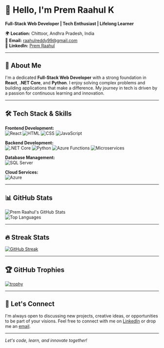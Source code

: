 # 👋 Hello, I'm Prem Raahul K

**Full-Stack Web Developer | Tech Enthusiast | Lifelong Learner**

🌍 **Location:** Chittoor, Andhra Pradesh, India  
📧 **Email:** [raahulreddy99@gmail.com](mailto:raahulreddy99@gmail.com)  
🔗 **LinkedIn:** [Prem Raahul](https://www.linkedin.com/in/premraahul/)

---

## 🌟 About Me

I'm a dedicated **Full-Stack Web Developer** with a strong foundation in **React**, **.NET Core**, and **Python**. I enjoy solving complex problems and building applications that make a difference. My journey in tech is driven by a passion for continuous learning and innovation.

---

## 🛠️ Tech Stack & Skills

**Frontend Development:**  
![React](https://img.shields.io/badge/React-61DAFB?style=flat-square&logo=react&logoColor=white) ![HTML](https://img.shields.io/badge/HTML5-E34F26?style=flat-square&logo=html5&logoColor=white) ![CSS](https://img.shields.io/badge/CSS3-1572B6?style=flat-square&logo=css3&logoColor=white) ![JavaScript](https://img.shields.io/badge/JavaScript-F7DF1E?style=flat-square&logo=javascript&logoColor=black)

**Backend Development:**  
![.NET Core](https://img.shields.io/badge/.NET_Core-512BD4?style=flat-square&logo=dotnet&logoColor=white) ![Python](https://img.shields.io/badge/Python-3776AB?style=flat-square&logo=python&logoColor=white) ![Azure Functions](https://img.shields.io/badge/Azure_Functions-0062AD?style=flat-square&logo=azure-functions&logoColor=white) ![Microservices](https://img.shields.io/badge/Microservices-FF6F00?style=flat-square&logo=microservices&logoColor=white)

**Database Management:**  
![SQL Server](https://img.shields.io/badge/SQL_Server-CC2927?style=flat-square&logo=microsoft-sql-server&logoColor=white)

**Cloud Services:**  
![Azure](https://img.shields.io/badge/Azure-0078D4?style=flat-square&logo=microsoft-azure&logoColor=white)

---

## 📊 GitHub Stats

![Prem Raahul's GitHub Stats](https://github-readme-stats.vercel.app/api?username=premraahul&show_icons=true&theme=radical)  
![Top Languages](https://github-readme-stats.vercel.app/api/top-langs/?username=premraahul&layout=compact&theme=radical)

---

## 🔥 Streak Stats

[![GitHub Streak](https://github-readme-streak-stats.herokuapp.com/?user=premraahul&theme=radical)](https://git.io/streak-stats)

---

## 🏆 GitHub Trophies

[![trophy](https://github-profile-trophy.vercel.app/?username=premraahul&theme=radical)](https://github.com/ryo-ma/github-profile-trophy)

---

## 🤝 Let's Connect

I'm always open to discussing new projects, creative ideas, or opportunities to be part of your visions. Feel free to connect with me on [LinkedIn](https://www.linkedin.com/in/premraahul/) or drop me an [email](mailto:raahulreddy99@gmail.com).

---

*Let's code, learn, and innovate together!*
